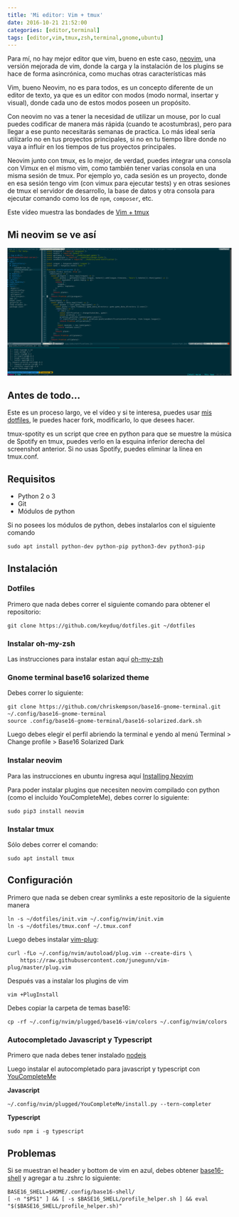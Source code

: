 ```yaml
---
title: 'Mi editor: Vim + tmux'
date: 2016-10-21 21:52:00
categories: [editor,terminal]
tags: [editor,vim,tmux,zsh,terminal,gnome,ubuntu]
---
```

Para mí, no hay mejor editor que vim, bueno en este caso, [neovim](https://neovim.io/),
una versión mejorada de vim, donde la carga y la instalación de los plugins se hace
de forma asincrónica, como muchas otras características más

Vim, bueno Neovim, no es para todos, es un concepto diferente de un editor de texto,
ya que es un editor con modos (modo normal, insertar y visual), donde cada uno de estos
modos poseen un propósito.

Con neovim no vas a tener la necesidad de utilizar un mouse, por lo cual puedes codificar
de manera más rápida (cuando te acostumbras), pero para llegar a ese punto necesitarás
semanas de practica. Lo más ideal sería utilizarlo no en tus proyectos principales, si no
en tu tiempo libre donde no vaya a influir en los tiempos de tus proyectos principales.

Neovim junto con tmux, es lo mejor, de verdad, puedes integrar una consola con Vimux
en el mismo vim, como también tener varias consola en una misma sesión de tmux. Por ejemplo yo,
cada sesión es un proyecto, donde en esa sesión tengo vim (con vimux para ejecutar tests) y en
otras sesiones de tmux el servidor de desarrollo, la base de datos y otra consola para 
ejecutar comando como los de `npm`, `composer`, etc.

Este vídeo muestra las bondades de [Vim + tmux](https://www.youtube.com/watch?v=5r6yzFEXajQ)

## Mi neovim se ve así

![Screenshot](https://raw.githubusercontent.com/keyduq/dotfiles/master/screenshot.png)

## Antes de todo...

Este es un proceso largo, ve el vídeo y si te interesa, puedes usar [mis dotfiles](https://github.com/keyduq/dotfiles),
le puedes hacer fork, modificarlo, lo que desees hacer.

tmux-spotity es un script que cree en python para que se muestre la música de Spotify
en tmux, puedes verlo en la esquina inferior derecha del screenshot anterior.
Si no usas Spotify, puedes eliminar la línea en tmux.conf.

## Requisitos

- Python 2 o 3
- Git
- Módulos de python

Si no posees los módulos de python, debes instalarlos con el siguiente comando
```
sudo apt install python-dev python-pip python3-dev python3-pip
```

## Instalación

### Dotfiles

Primero que nada debes correr el siguiente comando para obtener el repositorio:
```
git clone https://github.com/keyduq/dotfiles.git ~/dotfiles
```

### Instalar oh-my-zsh

Las instrucciones para instalar estan aquí [oh-my-zsh](https://github.com/robbyrussell/oh-my-zsh)

### Gnome terminal base16 solarized theme

Debes correr lo siguiente:
```
git clone https://github.com/chriskempson/base16-gnome-terminal.git ~/.config/base16-gnome-terminal
source .config/base16-gnome-terminal/base16-solarized.dark.sh
```
Luego debes elegir el perfil abriendo la terminal e yendo al menú Terminal > Change profile > Base16 Solarized Dark

### Instalar neovim

Para las instrucciones en ubuntu ingresa aquí [Installing Neovim](https://github.com/neovim/neovim/wiki/Installing-Neovim#ubuntu)

Para poder instalar plugins que necesiten neovim compilado con python (como el incluido YouCompleteMe), debes correr lo siguiente:
```
sudo pip3 install neovim
```

### Instalar tmux

Sólo debes correr el comando:
```
sudo apt install tmux
```

## Configuración

Primero que nada se deben crear symlinks a este repositorio de la siguiente manera
```
ln -s ~/dotfiles/init.vim ~/.config/nvim/init.vim
ln -s ~/dotfiles/tmux.conf ~/.tmux.conf
```

Luego debes instalar [vim-plug](https://github.com/junegunn/vim-plug):
```
curl -fLo ~/.config/nvim/autoload/plug.vim --create-dirs \
    https://raw.githubusercontent.com/junegunn/vim-plug/master/plug.vim
```

Después vas a instalar los plugins de vim
```
vim +PlugInstall
```

Debes copiar la carpeta de temas base16:
```
cp -rf ~/.config/nvim/plugged/base16-vim/colors ~/.config/nvim/colors
```

### Autocompletado Javascript y Typescript

Primero que nada debes tener instalado [nodejs](https://nodejs.org/en/)

Luego instalar el autocompletado para javascript y typescript con [YouCompleteMe](https://github.com/Valloric/YouCompleteMe)

**Javascript**
```
~/.config/nvim/plugged/YouCompleteMe/install.py --tern-completer
```
**Typescript**
```
sudo npm i -g typescript
```

## Problemas

Si se muestran el header y bottom de vim en azul, debes obtener [base16-shell](https://github.com/chriskempson/base16-shell) 
y agregar a tu .zshrc lo siguiente:
```
BASE16_SHELL=$HOME/.config/base16-shell/
[ -n "$PS1" ] && [ -s $BASE16_SHELL/profile_helper.sh ] && eval "$($BASE16_SHELL/profile_helper.sh)"
```
